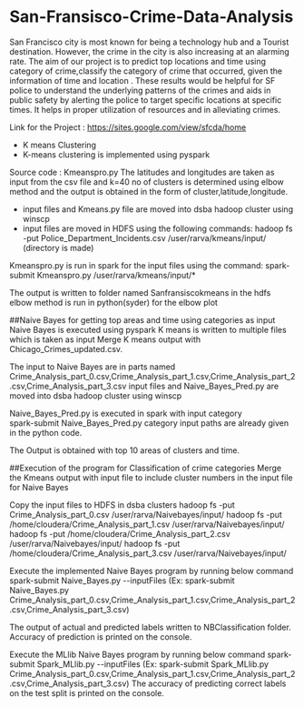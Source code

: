 # San-Fransisco-Crime-Data-Analysis
San Francisco city is most known for being a technology hub and a Tourist destination. However, the crime in the city is also increasing at an alarming rate. The aim of our project is to predict top locations and time using category of crime,classify the category of crime that occurred, given the information of time and location . These results would be helpful for SF police to understand the underlying patterns of the crimes  and aids in public safety by alerting the police to target specific locations at specific times. It helps in proper utilization of resources and in alleviating crimes.

Link for the Project : https://sites.google.com/view/sfcda/home
- K means Clustering
- K-means clustering is implemented using pyspark

Source code : Kmeanspro.py 
The latitudes and longitudes are taken as input from the csv file and k=40 no of clusters is determined using elbow method and the output is obtained in the form of cluster,latitude,longitude.
- input files and Kmeans.py file are moved into  dsba hadoop cluster using winscp
- input files are moved in HDFS using the following commands:
hadoop fs -put Police_Department_Incidents.csv /user/rarva/kmeans/input/ (directory is made)

Kmeanspro.py is run in spark for the input files using the command:
spark-submit Kmeanspro.py /user/rarva/kmeans/input/*

The output is written to folder named Sanfransiscokmeans in the hdfs 
elbow method is run in python(syder) for the elbow plot

##Naive Bayes for getting top areas and time using categories as input
Naive Bayes is executed using pyspark
K means is written to multiple files which is taken as input 
Merge K means output with Chicago_Crimes_updated.csv. 

The input to Naive Bayes are in parts named Crime_Analysis_part_0.csv,Crime_Analysis_part_1.csv,Crime_Analysis_part_2.csv,Crime_Analysis_part_3.csv
input files and Naive_Bayes_Pred.py are moved into  dsba hadoop cluster using winscp

Naive_Bayes_Pred.py is executed in spark with input category  
spark-submit Naive_Bayes_Pred.py category 
input paths are already given in the python code.

The Output is obtained with top 10 areas of clusters  and time.

##Execution of the program for Classification of crime categories
Merge the Kmeans output with input file to include cluster numbers in the input file for Naive Bayes

Copy the input files to HDFS in dsba clusters
hadoop fs -put Crime_Analysis_part_0.csv /user/rarva/Naivebayes/input/
hadoop fs -put /home/cloudera/Crime_Analysis_part_1.csv /user/rarva/Naivebayes/input/
hadoop fs -put /home/cloudera/Crime_Analysis_part_2.csv /user/rarva/Naivebayes/input/
hadoop fs -put /home/cloudera/Crime_Analysis_part_3.csv /user/rarva/Naivebayes/input/

Execute the implemented Naive Bayes program by running below command
spark-submit Naive_Bayes.py --inputFiles
(Ex: spark-submit Naive_Bayes.py Crime_Analysis_part_0.csv,Crime_Analysis_part_1.csv,Crime_Analysis_part_2.csv,Crime_Analysis_part_3.csv)

The output of actual and predicted labels written to NBClassification folder. Accuracy of prediction is printed on the console.  

Execute the MLlib Naive Bayes program by running below command
spark-submit Spark_MLlib.py --inputFiles
(Ex: spark-submit Spark_MLlib.py Crime_Analysis_part_0.csv,Crime_Analysis_part_1.csv,Crime_Analysis_part_2.csv,Crime_Analysis_part_3.csv)
The accuracy of predicting correct labels on the test split is printed on the console.
